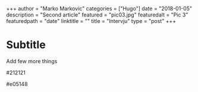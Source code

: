 +++
author = "Marko Markovic"
categories = ["Hugo"]
date = "2018-01-05"
description = "Second article"
featured = "pic03.jpg"
featuredalt = "Pic 3"
featuredpath = "date"
linktitle = ""
title = "Intervju"
type = "post"
+++

# Subtitle

Add few more things

#212121

#e05148
